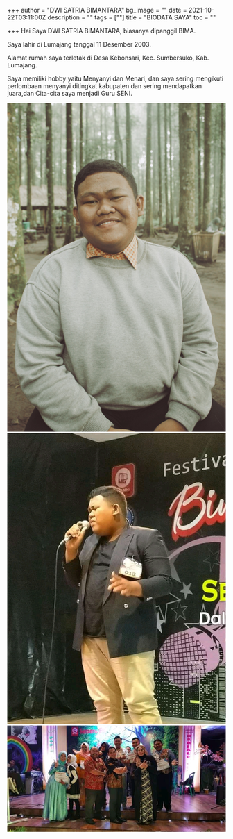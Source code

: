 +++
author = "DWI SATRIA BIMANTARA"
bg_image = ""
date = 2021-10-22T03:11:00Z
description = ""
tags = [""]
title = "BIODATA SAYA"
toc = ""

+++
Hai Saya DWI SATRIA BIMANTARA, biasanya dipanggil BIMA.

Saya lahir di Lumajang tanggal 11 Desember 2003.

Alamat rumah saya terletak di Desa Kebonsari, Kec. Sumbersuko, Kab. Lumajang.

Saya memiliki hobby yaitu Menyanyi dan Menari, dan saya sering mengikuti perlombaan menyanyi ditingkat kabupaten dan sering mendapatkan juara,dan Cita-cita saya menjadi Guru SENI.

![](/uploads/kujicam_2021-10-19-16-25-00_developed.jpg)![](/uploads/whatsapp-image-2021-10-22-at-09-53-04.jpeg)![](/uploads/whatsapp-image-2021-10-22-at-09-53-03.jpeg)